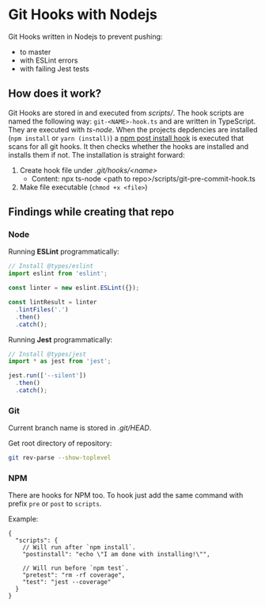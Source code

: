 # Git Hooks with Nodejs

Git Hooks written in Nodejs to prevent pushing:
- to master
- with ESLint errors 
- with failing Jest tests

## How does it work?

Git Hooks are stored in and executed from *scripts/*. The hook scripts are named the following way: `git-<NAME>-hook.ts` and are written in TypeScript. They are executed with *ts-node*. When the projects depdencies are installed (`npm install` or `yarn (install)`) a [npm post install hook](./scripts/npm-post-install-hook.ts) is executed that scans for all git hooks. It then checks whether the hooks are installed and installs them if not. The installation is straight forward:

1. Create hook file under *.git/hooks/\<name\>* 
    - Content: npx ts-node \<path to repo\>/scripts/git-pre-commit-hook.ts
2. Make file executable (`chmod +x <file>`)

## Findings while creating that repo

### Node

Running **ESLint** programmatically:

```ts
// Install @types/eslint
import eslint from 'eslint';

const linter = new eslint.ESLint({});

const lintResult = linter
  .lintFiles('.')
  .then()
  .catch();
```

Running **Jest** programmatically:

```ts
// Install @types/jest
import * as jest from 'jest';

jest.run(['--silent'])
  .then()
  .catch();
```

### Git

Current branch name is stored in *.git/HEAD*.

Get root directory of repository:

```sh
git rev-parse --show-toplevel
```

### NPM

There are hooks for NPM too. To hook just add the same command with  prefix `pre` or `post` to `scripts`.

Example:

```jsonc
{
  "scripts": {
    // Will run after `npm install`.
    "postinstall": "echo \"I am done with installing!\"",
    
    // Will run before `npm test`.
    "pretest": "rm -rf coverage",
    "test": "jest --coverage"
  }
}
```
